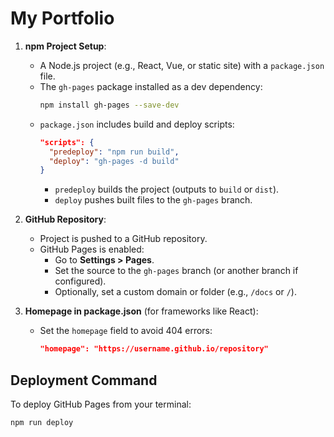 # My Portfolio

1. **npm Project Setup**:
   - A Node.js project (e.g., React, Vue, or static site) with a `package.json` file.
   - The `gh-pages` package installed as a dev dependency:
     ```bash
     npm install gh-pages --save-dev
     ```
   - `package.json` includes build and deploy scripts:
     ```json
     "scripts": {
       "predeploy": "npm run build",
       "deploy": "gh-pages -d build"
     }
     ```
     - `predeploy` builds the project (outputs to `build` or `dist`).
     - `deploy` pushes built files to the `gh-pages` branch.

2. **GitHub Repository**:
   - Project is pushed to a GitHub repository.
   - GitHub Pages is enabled:
     - Go to **Settings > Pages**.
     - Set the source to the `gh-pages` branch (or another branch if configured).
     - Optionally, set a custom domain or folder (e.g., `/docs` or `/`).

3. **Homepage in package.json** (for frameworks like React):
   - Set the `homepage` field to avoid 404 errors:
     ```json
     "homepage": "https://username.github.io/repository"
     ```

## Deployment Command

To deploy GitHub Pages from your terminal:

```bash
npm run deploy